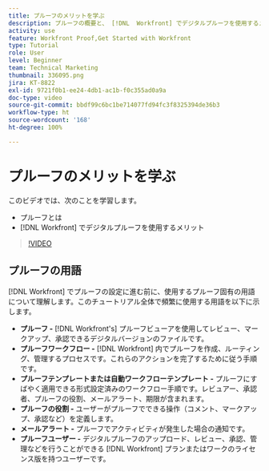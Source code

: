 ```yaml
---
title: プルーフのメリットを学ぶ
description: プルーフの概要と、 [!DNL  Workfront] でデジタルプルーフを使用するメリットについて説明します。
activity: use
feature: Workfront Proof,Get Started with Workfront
type: Tutorial
role: User
level: Beginner
team: Technical Marketing
thumbnail: 336095.png
jira: KT-8822
exl-id: 9721f0b1-ee24-4db1-ac1b-f0c355ad0a9a
doc-type: video
source-git-commit: bbdf99c6bc1be714077fd94fc3f8325394de36b3
workflow-type: ht
source-wordcount: '168'
ht-degree: 100%

---
```


# プルーフのメリットを学ぶ

このビデオでは、次のことを学習します。

* プルーフとは
* [!DNL Workfront] でデジタルプルーフを使用するメリット

>[!VIDEO](https://video.tv.adobe.com/v/336095/?quality=12&learn=on&enablevpops=1)

## プルーフの用語

[!DNL  Workfront] でプルーフの設定に進む前に、使用するプルーフ固有の用語について理解します。このチュートリアル全体で頻繁に使用する用語を以下に示します。

* **プルーフ -** [!DNL Workfront's] プルーフビューアを使用してレビュー、マークアップ、承認できるデジタルバージョンのファイルです。
* **プルーフワークフロー -** [!DNL Workfront] 内でプルーフを作成、ルーティング、管理するプロセスです。これらのアクションを完了するために従う手順です。
* **プルーフテンプレートまたは自動ワークフローテンプレート -** プルーフにすばやく適用できる形式設定済みのワークフロー手順です。レビュアー、承認者、プルーフの役割、メールアラート、期限が含まれます。
* **プルーフの役割 -** ユーザーがプルーフでできる操作（コメント、マークアップ、承認など）を定義します。
* **メールアラート -** プルーフでアクティビティが発生した場合の通知です。
* **プルーフユーザー -** デジタルプルーフのアップロード、レビュー、承認、管理などを行うことができる [!DNL Workfront] プランまたはワークのライセンス版を持つユーザーです。

